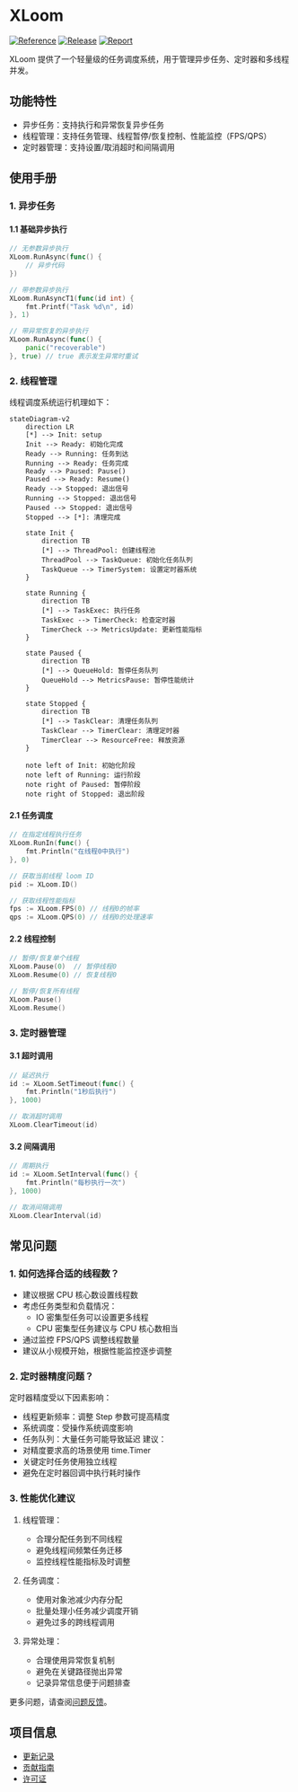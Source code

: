 # XLoom

[![Reference](https://pkg.go.dev/badge/github.com/eframework-org/EP.GO.UTIL/XLoom.svg)](https://pkg.go.dev/github.com/eframework-org/EP.GO.UTIL/XLoom)
[![Release](https://img.shields.io/github/v/tag/eframework-org/EP.GO.UTIL)](https://github.com/eframework-org/EP.GO.UTIL/tags)
[![Report](https://goreportcard.com/badge/github.com/eframework-org/EP.GO.UTIL)](https://goreportcard.com/report/github.com/eframework-org/EP.GO.UTIL)

XLoom 提供了一个轻量级的任务调度系统，用于管理异步任务、定时器和多线程并发。

## 功能特性

- 异步任务：支持执行和异常恢复异步任务
- 线程管理：支持任务管理、线程暂停/恢复控制、性能监控（FPS/QPS）
- 定时器管理：支持设置/取消超时和间隔调用

## 使用手册

### 1. 异步任务

#### 1.1 基础异步执行
```go
// 无参数异步执行
XLoom.RunAsync(func() {
    // 异步代码
})

// 带参数异步执行
XLoom.RunAsyncT1(func(id int) {
    fmt.Printf("Task %d\n", id)
}, 1)

// 带异常恢复的异步执行
XLoom.RunAsync(func() {
    panic("recoverable")
}, true) // true 表示发生异常时重试
```

### 2. 线程管理
线程调度系统运行机理如下：

```mermaid
stateDiagram-v2
    direction LR
    [*] --> Init: setup
    Init --> Ready: 初始化完成
    Ready --> Running: 任务到达
    Running --> Ready: 任务完成
    Ready --> Paused: Pause()
    Paused --> Ready: Resume()
    Ready --> Stopped: 退出信号
    Running --> Stopped: 退出信号
    Paused --> Stopped: 退出信号
    Stopped --> [*]: 清理完成

    state Init {
        direction TB
        [*] --> ThreadPool: 创建线程池
        ThreadPool --> TaskQueue: 初始化任务队列
        TaskQueue --> TimerSystem: 设置定时器系统
    }
    
    state Running {
        direction TB
        [*] --> TaskExec: 执行任务
        TaskExec --> TimerCheck: 检查定时器
        TimerCheck --> MetricsUpdate: 更新性能指标
    }
    
    state Paused {
        direction TB
        [*] --> QueueHold: 暂停任务队列
        QueueHold --> MetricsPause: 暂停性能统计
    }
    
    state Stopped {
        direction TB
        [*] --> TaskClear: 清理任务队列
        TaskClear --> TimerClear: 清理定时器
        TimerClear --> ResourceFree: 释放资源
    }

    note left of Init: 初始化阶段
    note left of Running: 运行阶段
    note right of Paused: 暂停阶段
    note right of Stopped: 退出阶段
```

#### 2.1 任务调度
```go
// 在指定线程执行任务
XLoom.RunIn(func() {
    fmt.Println("在线程0中执行")
}, 0)

// 获取当前线程 loom ID
pid := XLoom.ID()

// 获取线程性能指标
fps := XLoom.FPS(0) // 线程0的帧率
qps := XLoom.QPS(0) // 线程0的处理速率
```

#### 2.2 线程控制
```go
// 暂停/恢复单个线程
XLoom.Pause(0)  // 暂停线程0
XLoom.Resume(0) // 恢复线程0

// 暂停/恢复所有线程
XLoom.Pause()
XLoom.Resume()
```

### 3. 定时器管理

#### 3.1 超时调用
```go
// 延迟执行
id := XLoom.SetTimeout(func() {
    fmt.Println("1秒后执行")
}, 1000)

// 取消超时调用
XLoom.ClearTimeout(id)
```

#### 3.2 间隔调用
```go
// 周期执行
id := XLoom.SetInterval(func() {
    fmt.Println("每秒执行一次")
}, 1000)

// 取消间隔调用
XLoom.ClearInterval(id)
```

## 常见问题

### 1. 如何选择合适的线程数？
- 建议根据 CPU 核心数设置线程数
- 考虑任务类型和负载情况：
  - IO 密集型任务可以设置更多线程
  - CPU 密集型任务建议与 CPU 核心数相当
- 通过监控 FPS/QPS 调整线程数量
- 建议从小规模开始，根据性能监控逐步调整

### 2. 定时器精度问题？
定时器精度受以下因素影响：
- 线程更新频率：调整 Step 参数可提高精度
- 系统调度：受操作系统调度影响
- 任务队列：大量任务可能导致延迟
建议：
- 对精度要求高的场景使用 time.Timer
- 关键定时任务使用独立线程
- 避免在定时器回调中执行耗时操作

### 3. 性能优化建议
1. 线程管理：
   - 合理分配任务到不同线程
   - 避免线程间频繁任务迁移
   - 监控线程性能指标及时调整

2. 任务调度：
   - 使用对象池减少内存分配
   - 批量处理小任务减少调度开销
   - 避免过多的跨线程调用

3. 异常处理：
   - 合理使用异常恢复机制
   - 避免在关键路径抛出异常
   - 记录异常信息便于问题排查

更多问题，请查阅[问题反馈](../CONTRIBUTING.md#问题反馈)。

## 项目信息

- [更新记录](../CHANGELOG.md)
- [贡献指南](../CONTRIBUTING.md)
- [许可证](../LICENSE)

